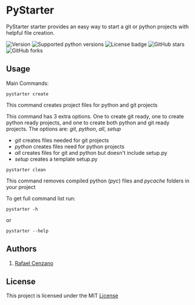 # PyStarter

PyStarter starter provides an easy way to start a git or python projects with helpful file creation.

![Version](https://img.shields.io/pypi/v/PyStarter.svg)
![Supported python versions](https://img.shields.io/pypi/pyversions/PyStarter.svg)
![License badge](https://img.shields.io/github/license/RafaelCenzano/PyStarter.svg)
![GitHub stars](https://img.shields.io/github/stars/RafaelCenzano/PyStarter.svg)
![GitHub forks](https://img.shields.io/github/forks/RafaelCenzano/PyStarter.svg)

## Usage

Main Commands:

``pystarter create``

This command creates project files for python and git projects

This command has 3 extra options. One to create git ready, one to create python ready projects, and one to create both python and git ready projects.
The options are: *git*, *python*, *all*, *setup*
- *git* creates files needed for git projects
- *python* creates files need for python projects
- *all* creates files for git and python but doesn't include setup.py
- *setup* creates a template setup.py

``pystarter clean``

This command removes compiled python (*pyc*) files and *pycache* folders in your project

To get full command list run:

``pystarter -h``

or

``pystarter --help``


## Authors

1. [Rafael Cenzano](https://github.com/RafaelCenzano)


## License

This project is licensed under the MIT [License](LICENSE.txt)
